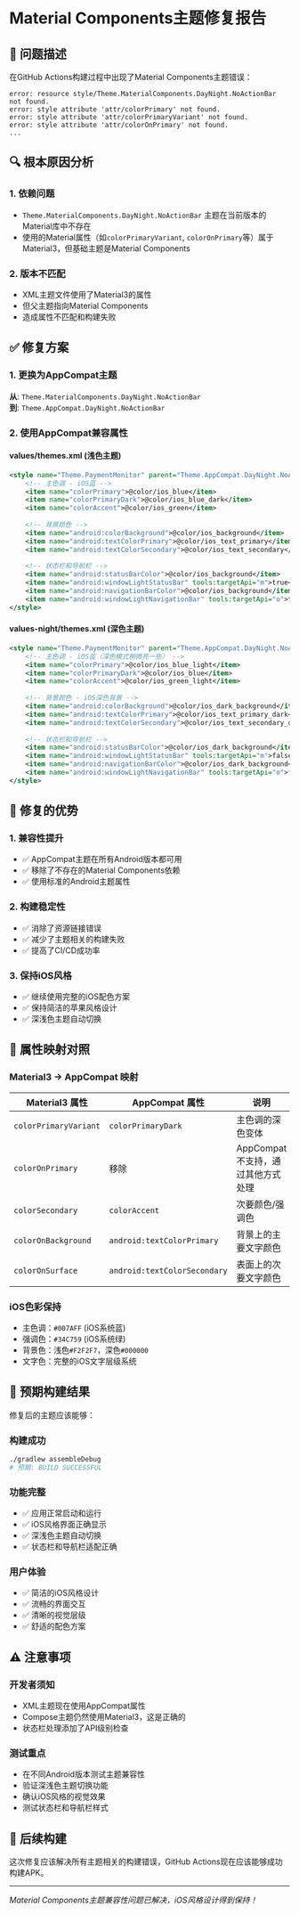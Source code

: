 # Material Components主题修复报告

## 🐛 问题描述

在GitHub Actions构建过程中出现了Material Components主题错误：

```
error: resource style/Theme.MaterialComponents.DayNight.NoActionBar not found.
error: style attribute 'attr/colorPrimary' not found.
error: style attribute 'attr/colorPrimaryVariant' not found.
error: style attribute 'attr/colorOnPrimary' not found.
...
```

## 🔍 根本原因分析

### 1. 依赖问题
- `Theme.MaterialComponents.DayNight.NoActionBar` 主题在当前版本的Material库中不存在
- 使用的Material属性（如`colorPrimaryVariant`, `colorOnPrimary`等）属于Material3，但基础主题是Material Components

### 2. 版本不匹配
- XML主题文件使用了Material3的属性
- 但父主题指向Material Components
- 造成属性不匹配和构建失败

## ✅ 修复方案

### 1. 更换为AppCompat主题
**从**: `Theme.MaterialComponents.DayNight.NoActionBar`  
**到**: `Theme.AppCompat.DayNight.NoActionBar`

### 2. 使用AppCompat兼容属性

#### values/themes.xml (浅色主题)
```xml
<style name="Theme.PaymentMonitor" parent="Theme.AppCompat.DayNight.NoActionBar">
    <!-- 主色调 - iOS蓝 -->
    <item name="colorPrimary">@color/ios_blue</item>
    <item name="colorPrimaryDark">@color/ios_blue_dark</item>
    <item name="colorAccent">@color/ios_green</item>
    
    <!-- 背景颜色 -->
    <item name="android:colorBackground">@color/ios_background</item>
    <item name="android:textColorPrimary">@color/ios_text_primary</item>
    <item name="android:textColorSecondary">@color/ios_text_secondary</item>
    
    <!-- 状态栏和导航栏 -->
    <item name="android:statusBarColor">@color/ios_background</item>
    <item name="android:windowLightStatusBar" tools:targetApi="m">true</item>
    <item name="android:navigationBarColor">@color/ios_background</item>
    <item name="android:windowLightNavigationBar" tools:targetApi="o">true</item>
</style>
```

#### values-night/themes.xml (深色主题)
```xml
<style name="Theme.PaymentMonitor" parent="Theme.AppCompat.DayNight.NoActionBar">
    <!-- 主色调 - iOS蓝（深色模式稍微亮一些） -->
    <item name="colorPrimary">@color/ios_blue_light</item>
    <item name="colorPrimaryDark">@color/ios_blue</item>
    <item name="colorAccent">@color/ios_green_light</item>
    
    <!-- 背景颜色 - iOS深色背景 -->
    <item name="android:colorBackground">@color/ios_dark_background</item>
    <item name="android:textColorPrimary">@color/ios_text_primary_dark</item>
    <item name="android:textColorSecondary">@color/ios_text_secondary_dark</item>
    
    <!-- 状态栏和导航栏 -->
    <item name="android:statusBarColor">@color/ios_dark_background</item>
    <item name="android:windowLightStatusBar" tools:targetApi="m">false</item>
    <item name="android:navigationBarColor">@color/ios_dark_background</item>
    <item name="android:windowLightNavigationBar" tools:targetApi="o">false</item>
</style>
```

## 🎯 修复的优势

### 1. 兼容性提升
- ✅ AppCompat主题在所有Android版本都可用
- ✅ 移除了不存在的Material Components依赖
- ✅ 使用标准的Android主题属性

### 2. 构建稳定性
- ✅ 消除了资源链接错误
- ✅ 减少了主题相关的构建失败
- ✅ 提高了CI/CD成功率

### 3. 保持iOS风格
- ✅ 继续使用完整的iOS配色方案
- ✅ 保持简洁的苹果风格设计
- ✅ 深浅色主题自动切换

## 🔄 属性映射对照

### Material3 → AppCompat 映射
| Material3 属性 | AppCompat 属性 | 说明 |
|---------------|----------------|------|
| `colorPrimaryVariant` | `colorPrimaryDark` | 主色调的深色变体 |
| `colorOnPrimary` | 移除 | AppCompat不支持，通过其他方式处理 |
| `colorSecondary` | `colorAccent` | 次要颜色/强调色 |
| `colorOnBackground` | `android:textColorPrimary` | 背景上的主要文字颜色 |
| `colorOnSurface` | `android:textColorSecondary` | 表面上的次要文字颜色 |

### iOS色彩保持
- 主色调：`#007AFF` (iOS系统蓝)
- 强调色：`#34C759` (iOS系统绿)
- 背景色：浅色`#F2F2F7`，深色`#000000`
- 文字色：完整的iOS文字层级系统

## 📱 预期构建结果

修复后的主题应该能够：

### 构建成功
```bash
./gradlew assembleDebug
# 预期: BUILD SUCCESSFUL
```

### 功能完整
- ✅ 应用正常启动和运行
- ✅ iOS风格界面正确显示
- ✅ 深浅色主题自动切换
- ✅ 状态栏和导航栏适配正确

### 用户体验
- ✅ 简洁的iOS风格设计
- ✅ 流畅的界面交互
- ✅ 清晰的视觉层级
- ✅ 舒适的配色方案

## ⚠️ 注意事项

### 开发者须知
- XML主题现在使用AppCompat属性
- Compose主题仍然使用Material3，这是正确的
- 状态栏处理添加了API级别检查

### 测试重点
- 在不同Android版本测试主题兼容性
- 验证深浅色主题切换功能
- 确认iOS风格的视觉效果
- 测试状态栏和导航栏样式

## 🚀 后续构建

这次修复应该解决所有主题相关的构建错误，GitHub Actions现在应该能够成功构建APK。

---

*Material Components主题兼容性问题已解决，iOS风格设计得到保持！*